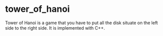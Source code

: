 # tower_of_hanoi
Tower of Hanoi is a game that you have to put all the disk situate on the left side to the right side. It is implemented with C++.
